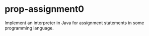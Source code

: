 prop-assignment0
================

Implement an interpreter in Java for assignment statements in some programming language.
